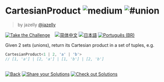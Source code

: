 <!--info-header-start--><h1>CartesianProduct <img src="https://img.shields.io/badge/-medium-d9901a" alt="medium"/> <img src="https://img.shields.io/badge/-%23union-999" alt="#union"/></h1><blockquote><p>by jazelly <a href="https://github.com/jazelly" target="_blank">@jazelly</a></p></blockquote><p><a href="https://tsch.js.org/27862/play" target="_blank"><img src="https://img.shields.io/badge/-Take%20the%20Challenge-3178c6?logo=typescript&logoColor=white" alt="Take the Challenge"/></a> &nbsp;&nbsp;&nbsp;<a href="./README.zh-CN.md" target="_blank"><img src="https://img.shields.io/badge/-%E7%AE%80%E4%BD%93%E4%B8%AD%E6%96%87-gray" alt="简体中文"/></a>  <a href="./README.ja.md" target="_blank"><img src="https://img.shields.io/badge/-%E6%97%A5%E6%9C%AC%E8%AA%9E-gray" alt="日本語"/></a>  <a href="./README.pt-BR.md" target="_blank"><img src="https://img.shields.io/badge/-Portugu%C3%AAs%20(BR)-gray" alt="Português (BR)"/></a> </p><!--info-header-end-->

Given 2 sets (unions), return its Cartesian product in a set of tuples, e.g.
```ts
CartesianProduct<1 | 2, 'a' | 'b'> 
// [1, 'a'] | [2, 'a'] | [1, 'b'] | [2, 'b']
```


<!--info-footer-start--><br><a href="../../README.md" target="_blank"><img src="https://img.shields.io/badge/-Back-grey" alt="Back"/></a> <a href="https://tsch.js.org/27862/answer" target="_blank"><img src="https://img.shields.io/badge/-Share%20your%20Solutions-teal" alt="Share your Solutions"/></a> <a href="https://tsch.js.org/27862/solutions" target="_blank"><img src="https://img.shields.io/badge/-Check%20out%20Solutions-de5a77?logo=awesome-lists&logoColor=white" alt="Check out Solutions"/></a> <!--info-footer-end-->